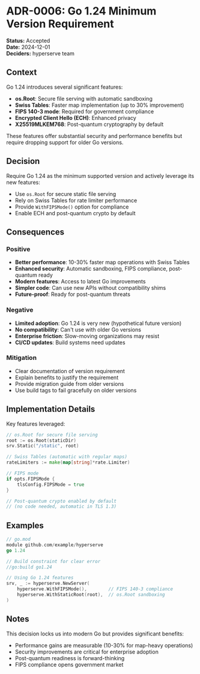 # ADR-0006: Go 1.24 Minimum Version Requirement

**Status:** Accepted  
**Date:** 2024-12-01  
**Deciders:** hyperserve team  

## Context

Go 1.24 introduces several significant features:
- **os.Root**: Secure file serving with automatic sandboxing
- **Swiss Tables**: Faster map implementation (up to 30% improvement)
- **FIPS 140-3 mode**: Required for government compliance
- **Encrypted Client Hello (ECH)**: Enhanced privacy
- **X25519MLKEM768**: Post-quantum cryptography by default

These features offer substantial security and performance benefits but require dropping support for older Go versions.

## Decision

Require Go 1.24 as the minimum supported version and actively leverage its new features:
- Use `os.Root` for secure static file serving
- Rely on Swiss Tables for rate limiter performance
- Provide `WithFIPSMode()` option for compliance
- Enable ECH and post-quantum crypto by default

## Consequences

### Positive
- **Better performance**: 10-30% faster map operations with Swiss Tables
- **Enhanced security**: Automatic sandboxing, FIPS compliance, post-quantum ready
- **Modern features**: Access to latest Go improvements
- **Simpler code**: Can use new APIs without compatibility shims
- **Future-proof**: Ready for post-quantum threats

### Negative
- **Limited adoption**: Go 1.24 is very new (hypothetical future version)
- **No compatibility**: Can't use with older Go versions
- **Enterprise friction**: Slow-moving organizations may resist
- **CI/CD updates**: Build systems need updates

### Mitigation
- Clear documentation of version requirement
- Explain benefits to justify the requirement
- Provide migration guide from older versions
- Use build tags to fail gracefully on older versions

## Implementation Details

Key features leveraged:
```go
// os.Root for secure file serving
root := os.Root(staticDir)
srv.Static("/static", root)

// Swiss Tables (automatic with regular maps)
rateLimiters := make(map[string]*rate.Limiter)

// FIPS mode
if opts.FIPSMode {
    tlsConfig.FIPSMode = true
}

// Post-quantum crypto enabled by default
// (no code needed, automatic in TLS 1.3)
```

## Examples

```go
// go.mod
module github.com/example/hyperserve
go 1.24

// Build constraint for clear error
//go:build go1.24

// Using Go 1.24 features
srv, _ := hyperserve.NewServer(
    hyperserve.WithFIPSMode(),        // FIPS 140-3 compliance
    hyperserve.WithStaticRoot(root),  // os.Root sandboxing
)
```

## Notes

This decision locks us into modern Go but provides significant benefits:
- Performance gains are measurable (10-30% for map-heavy operations)
- Security improvements are critical for enterprise adoption
- Post-quantum readiness is forward-thinking
- FIPS compliance opens government market